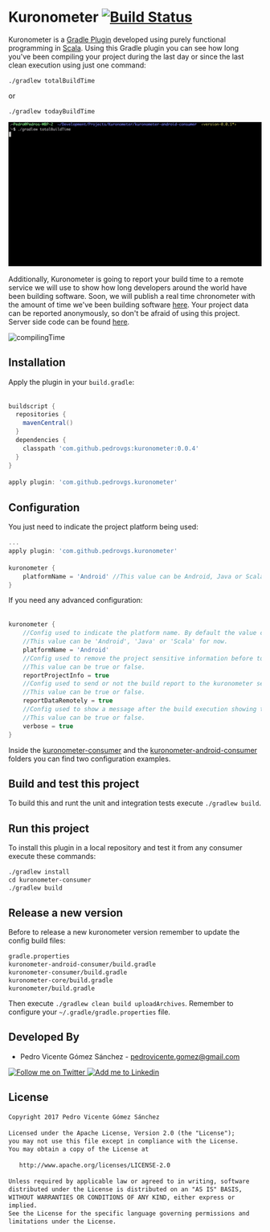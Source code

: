 Kuronometer [![Build Status](https://travis-ci.org/pedrovgs/Kuronometer.svg?branch=master)](https://travis-ci.org/pedrovgs/Kuronometer)
===========

Kuronometer is a [Gradle Plugin](https://docs.gradle.org/current/userguide/custom_plugins.html) developed using purely functional programming in [Scala](https://www.scala-lang.org/). Using this Gradle plugin you can see how long you've been compiling your project during the last day or since the last clean execution using just one command:

```
./gradlew totalBuildTime
```

or

```
./gradlew todayBuildTime
```

![screencast](./art/screencast.gif)

Additionally, Kuronometer is going to report your build time to a remote service we will use to show how long developers around the world have been building software. Soon, we will publish a real time chronometer with the amount of time we've been building software [here](http://kuronometer.io). Your project data can be reported anonymously, so don't be afraid of using this project. Server side code can be found [here](https://github.com/delr3ves/KuronometerServer).

![compilingTime](http://ardalis.com/wp-content/uploads/2016/02/compiling-300x262.png)

## Installation

Apply the plugin in your ``build.gradle``:

```groovy

buildscript {
  repositories {
    mavenCentral()
  }
  dependencies {
    classpath 'com.github.pedrovgs:kuronometer:0.0.4'
  }
}

apply plugin: 'com.github.pedrovgs.kuronometer'

```

## Configuration

You just need to indicate the project platform being used:

```groovy
...
apply plugin: 'com.github.pedrovgs.kuronometer'

kuronometer {
    platformName = 'Android' //This value can be Android, Java or Scala
}
```

If you need any advanced configuration:

```groovy

kuronometer {
    //Config used to indicate the platform name. By default the value configured is Java.
    //This value can be 'Android', 'Java' or 'Scala' for now.
    platformName = 'Android'
    //Config used to remove the project sensitive information before to being reported. By default is true.
    //This value can be true or false.
    reportProjectInfo = true
    //Config used to send or not the build report to the kuronometer server. By default is true.
    //This value can be true or false.
    reportDataRemotely = true
    //Config used to show a message after the build execution showing the report execution result. By default is false.
    //This value can be true or false.
    verbose = true
}
```

Inside the [kuronometer-consumer](./kuronometer-consumer/build.gradle) and the [kuronometer-android-consumer](./kuronometer-android-consumer/app/build.gradle) folders you can find two configuration examples.

## Build and test this project

To build this and runt the unit and integration tests execute ``./gradlew build``.

## Run this project

To install this plugin in a local repository and test it from any consumer execute these commands:

```
./gradlew install
cd kuronometer-consumer
./gradlew build
```

## Release a new version

Before to release a new kuronometer version remember to update the config build files:

```
gradle.properties
kuronometer-android-consumer/build.gradle
kuronometer-consumer/build.gradle
kuronometer-core/build.gradle
kuronometer/build.gradle
```

Then execute ``./gradlew clean build uploadArchives``. Remember to configure your ``~/.gradle/gradle.properties`` file.

Developed By
------------

* Pedro Vicente Gómez Sánchez - <pedrovicente.gomez@gmail.com>

<a href="https://twitter.com/pedro_g_s">
  <img alt="Follow me on Twitter" src="https://image.freepik.com/iconos-gratis/twitter-logo_318-40209.jpg" height="60" width="60"/>
</a>
<a href="https://es.linkedin.com/in/pedrovgs">
  <img alt="Add me to Linkedin" src="https://image.freepik.com/iconos-gratis/boton-del-logotipo-linkedin_318-84979.png" height="60" width="60"/>
</a>

License
-------

    Copyright 2017 Pedro Vicente Gómez Sánchez

    Licensed under the Apache License, Version 2.0 (the "License");
    you may not use this file except in compliance with the License.
    You may obtain a copy of the License at

       http://www.apache.org/licenses/LICENSE-2.0

    Unless required by applicable law or agreed to in writing, software
    distributed under the License is distributed on an "AS IS" BASIS,
    WITHOUT WARRANTIES OR CONDITIONS OF ANY KIND, either express or implied.
    See the License for the specific language governing permissions and
    limitations under the License.